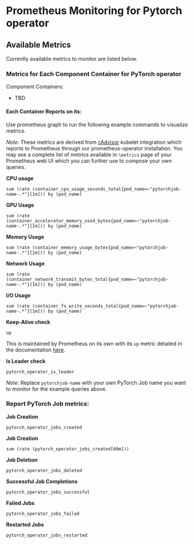 # Prometheus Monitoring for Pytorch operator

## Available Metrics

Currently available metrics to monitor are listed below.

### Metrics for Each Component Container for PyTorch operator

Component Containers:
* TBD

#### Each Container Reports on its:

Use prometheus graph to run the following example commands to visualize metrics.

*Note*: These metrics are derived from [cAdvisor](https://github.com/google/cadvisor) kubelet integration which reports to Prometheus through our prometheus-operator installation. You may see a complete list of metrics available in `\metrics` page of your Prometheus web UI which you can further use to compose your own queries.

**CPU usage**
```
sum (rate (container_cpu_usage_seconds_total{pod_name=~"pytorchjob-name-.*"}[1m])) by (pod_name)
```

**GPU Usage**
```
sum (rate (container_accelerator_memory_used_bytes{pod_name=~"pytorchjob-name-.*"}[1m])) by (pod_name)
```

**Memory Usage**
```
sum (rate (container_memory_usage_bytes{pod_name=~"pytorchjob-name-.*"}[1m])) by (pod_name)
```

**Network Usage**
```
sum (rate (container_network_transmit_bytes_total{pod_name=~"pytorchjob-name-.*"}[1m])) by (pod_name)
```

**I/O Usage**
```
sum (rate (container_fs_write_seconds_total{pod_name=~"pytorchjob-name-.*"}[1m])) by (pod_name)
```

**Keep-Alive check**  
```
up
```
This is maintained by Prometheus on its own with its `up` metric detailed in the documentation [here](https://prometheus.io/docs/concepts/jobs_instances/#automatically-generated-labels-and-time-series).

**Is Leader check**
```
pytorch_operator_is_leader
```

*Note*: Replace `pytorchjob-name` with your own PyTorch Job name you want to monitor for the example queries above.

### Report PyTorch Job metrics:

**Job Creation**
```
pytorch_operator_jobs_created
```

**Job Creation**
```
sum (rate (pytorch_operator_jobs_created[60m]))
```

**Job Deletion**
```
pytorch_operator_jobs_deleted
```

**Successful Job Completions**
```
pytorch_operator_jobs_successful
```

**Failed Jobs**
```
pytorch_operator_jobs_failed
```

**Restarted Jobs**
```
pytorch_operator_jobs_restarted
```

